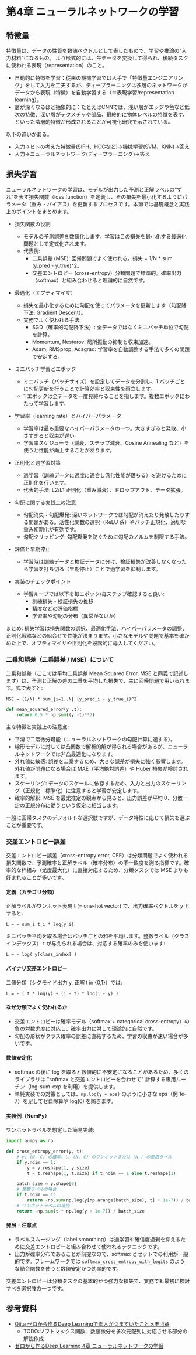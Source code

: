 # 第4章 ニューラルネットワークの学習

## 特徴量
特徴量は、データの性質を数値ベクトルとして表したもので、学習や推論の“入力材料”になるもの。
より形式的には、生データを変換して得られ、後続タスクに使われる表現（representation）のこと。

- 自動的に特徴を学習：従来の機械学習では人手で「特徴量エンジニアリング」をして入力を工夫するが、ディープラーニングは多層のネットワークがデータから表現（特徴）を自動学習する（＝表現学習/representation learning）。
- 層が深くなるほど抽象的に：たとえばCNNでは、浅い層がエッジや色など低次の特徴、深い層がテクスチャや部品、最終的に物体レベルの特徴を表す、といった階層的特徴が形成されることが可視化研究で示されている。

以下の違いがある。

- 入力→ヒトの考えた特微量(SIFH、HOGなど)→機械学習(SVM、KNN)→答え
- 入力→ニューラルネットワーク(ディープラーニング)→答え

## 損失学習
ニューラルネットワークの学習は、モデルが出力した予測と正解ラベルの“ずれ”を表す損失関数（loss function）を定義し、その損失を最小化するようにパラメータ（重み・バイアス）を更新するプロセスです。本節では基礎概念と実践上のポイントをまとめます。

- 損失関数の役割
    - モデルの予測誤差を数値化します。学習はこの損失を最小化する最適化問題として定式化されます。
    - 代表例:
        - 二乗誤差 (MSE): 回帰問題でよく使われる。損失 = 1/N * sum (y_pred - y_true)^2。
        - 交差エントロピー (cross-entropy): 分類問題で標準的。確率出力（softmax）と組み合わせると理論的に自然です。

- 最適化（オプティマイザ）
    - 損失を最小化するために勾配を使ってパラメータを更新します（勾配降下法: Gradient Descent）。
    - 実務でよく使われる手法:
        - SGD（確率的勾配降下法）: 全データではなくミニバッチ単位で勾配を計算。
        - Momentum, Nesterov: 局所振動の抑制と収束加速。
        - Adam, RMSprop, Adagrad: 学習率を自動調整する手法で多くの問題で安定する。

- ミニバッチ学習とエポック
    - ミニバッチ（バッチサイズ）を設定してデータを分割し、1 バッチごとに勾配更新を行うことで計算効率と収束性を両立します。
    - 1 エポックは全データを一度見終わることを指します。複数エポックにわたって学習します。

- 学習率（learning rate）とハイパーパラメータ
    - 学習率は最も重要なハイパーパラメータの一つ。大きすぎると発散、小さすぎると収束が遅い。
    - 学習率スケジューラ（減衰、ステップ減衰、Cosine Annealing など）を使うと性能が向上することがあります。

- 正則化と過学習対策
    - 過学習（訓練データに過度に適合し汎化性能が落ちる）を避けるために正則化を行います。
    - 代表的手法: L2/L1 正則化（重み減衰）、ドロップアウト、データ拡張。

- 勾配に関する実践上の注意
    - 勾配消失・勾配爆発: 深いネットワークでは勾配が消えたり発散したりする問題がある。活性化関数の選択（ReLU 系）やバッチ正規化、適切な重み初期化が有効です。
    - 勾配クリッピング: 勾配爆発を防ぐために勾配のノルムを制限する手法。

- 評価と早期停止
    - 学習時は訓練データと検証データに分け、検証損失が改善しなくなったら学習を打ち切る（早期停止）ことで過学習を抑制します。

- 実装のチェックポイント
    - 学習ループでは以下を毎エポック/毎ステップ確認すると良い:
        - 訓練損失・検証損失の推移
        - 精度などの評価指標
        - 学習率や勾配の分布（異常がないか）

まとめ: 損失学習は損失関数の選択、最適化手法、ハイパーパラメータの調整、正則化戦略などの組合せで性能が決まります。小さなモデルや問題で基本を確かめた上で、オプティマイザや正則化を段階的に導入してください。

### 二乗和誤差（二乗誤差 / MSE）について

二乗和誤差（ここでは平均二乗誤差 Mean Squared Error, MSE と同義で記述します）は、予測と正解の差の二乗を平均した損失で、主に回帰問題で用いられます。式で表すと:

```
MSE = (1/N) * sum_{i=1..N} (y_pred_i - y_true_i)^2
```

```python
def mean_squared_error(y ,t):
    return 0.5 * np.sum((y -t)**2)
```

主な特徴と実践上の注意点:
- 平滑で二階微分可能（ニューラルネットワークの勾配計算に適する）。
- 線形モデルに対しては凸関数で解析的解が得られる場合があるが、ニューラルネットワークでは非凸最適化になります。
- 外れ値に敏感: 誤差を二乗するため、大きな誤差が損失に強く影響します。外れ値が問題になる場合は MAE（平均絶対誤差）や Huber 損失が検討されます。
- スケーリング: データのスケールに依存するため、入力と出力のスケーリング（正規化・標準化）に注意すると学習が安定します。
- 確率的解釈: MSE を最尤推定の観点から見ると、出力誤差が平均 0、分散一定の正規分布に従うという仮定に相当します。

一般に回帰タスクのデフォルトな選択肢ですが、データ特性に応じて損失を選ぶことが重要です。

### 交差エントロピー誤差
交差エントロピー誤差（cross-entropy error, CEE）は分類問題でよく使われる損失関数で、予測確率と正解ラベル（確率分布）の不一致度を測る指標です。確率的な枠組み（尤度最大化）に直接対応するため、分類タスクでは MSE よりも好まれることが多いです。

#### 定義（カテゴリ分類）
正解ラベルがワンホット表現 t (= one-hot vector) で、出力確率ベクトルを y とすると:

```
L = - sum_i t_i * log(y_i)
```

ミニバッチ平均を取る場合はバッチごとの和を平均します。整数ラベル（クラスインデックス） t が与えられる場合は、対応する確率のみを使います:

```
L = - log( y[class_index] )
```

#### バイナリ交差エントロピー
二値分類（シグモイド出力 y, 正解 t in {0,1}）では:

```
L = - ( t * log(y) + (1 - t) * log(1 - y) )
```

#### なぜ分類でよく使われるか
- 交差エントロピーは確率モデル（softmax + categorical cross-entropy）の負の対数尤度に対応し、確率出力に対して理論的に自然です。
- 勾配の形状がクラス確率の誤差に直結するため、学習の収束が速い場合が多いです。

#### 数値安定化
- softmax の後に log を取ると数値的に不安定になることがあるため、多くのライブラリは "softmax と交差エントロピーを合わせて" 計算する専用ルーチン（log-sum-exp を利用）を提供します。
- 単純実装での対策としては、`np.log(y + eps)` のように小さな eps（例 1e-7）を足してゼロ除算や log(0) を防ぎます。

#### 実装例（NumPy）
ワンホットラベルを想定した簡易実装:

```python
import numpy as np

def cross_entropy_error(y, t):
    # y: (N, C) の確率、t: (N, C) のワンホットまたは (N,) の整数ラベル
    if y.ndim == 1:
        y = y.reshape(1, y.size)
        t = t.reshape(1, t.size) if t.ndim == 1 else t.reshape(1)

    batch_size = y.shape[0]
    # 整数ラベルの場合
    if t.ndim == 1:
        return -np.sum(np.log(y[np.arange(batch_size), t] + 1e-7)) / batch_size
    # ワンホットラベルの場合
    return -np.sum(t * np.log(y + 1e-7)) / batch_size
```

#### 発展・注意点
- ラベルスムージング（label smoothing）は過学習や確信度過剰を抑えるために交差エントロピーと組み合わせて使われるテクニックです。
- 出力が確率分布であることが前提なので、softmax とセットでの利用が一般的です。フレームワークでは `softmax_cross_entropy_with_logits` のような結合関数を使うと数値安定かつ効率的です。

交差エントロピーは分類タスクの基本的かつ強力な損失で、実務でも最初に検討すべき選択肢の一つです。

## 参考資料
- [Qiita ゼロから作るDeep Learningで素人がつまずいたことメモ:4章](https://qiita.com/segavvy/items/bdad9fcda2f0da918e7c)
    - TODO:ソフトマックス関数、数値微分を多次元配列に対応させる部分の解説作成
- [ゼロから作るDeep Learning 4章 ニューラルネットワークの学習](https://n3104.hatenablog.com/entry/2017/03/20/165405)
